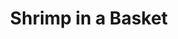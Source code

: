 ---
title: "Shrimp in a Basket"
description: "Delectable breaded shrimps served over a bed of fresh-cut fries, with coleslaw & seafood sauce."
price_s: ""
price_l: "15.50"
price_lg: ""
weight: "6"
hidden: true
---
